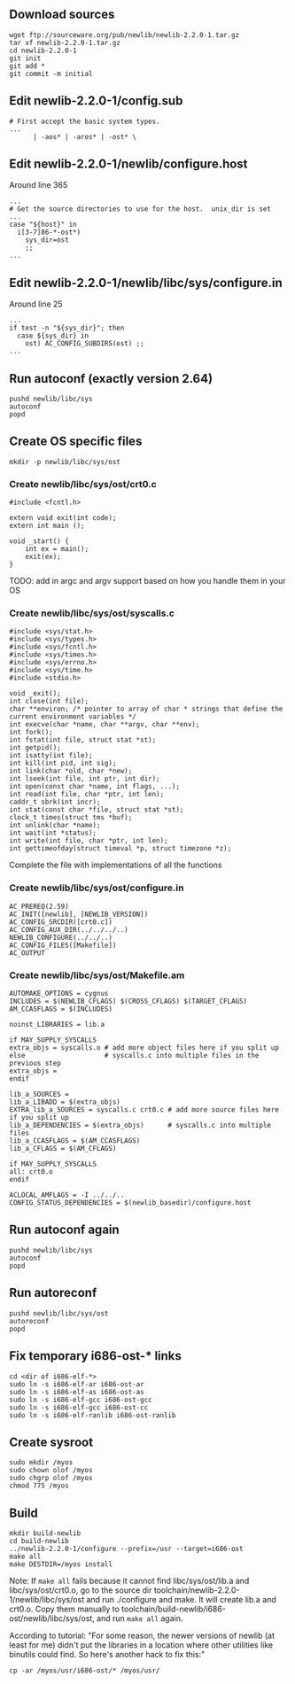 ## Download sources

	wget ftp://sourceware.org/pub/newlib/newlib-2.2.0-1.tar.gz
	tar xf newlib-2.2.0-1.tar.gz
	cd newlib-2.2.0-1
	git init
	git add *
	git commit -m initial

## Edit newlib-2.2.0-1/config.sub

	# First accept the basic system types.
	...
	      | -aos* | -aros* | -ost* \


## Edit newlib-2.2.0-1/newlib/configure.host

Around line 365

	...
	# Get the source directories to use for the host.  unix_dir is set
	...
	case "${host}" in
	  i[3-7]86-*-ost*)
	    sys_dir=ost
	    ;;
	...

## Edit newlib-2.2.0-1/newlib/libc/sys/configure.in

Around line 25

	...
	if test -n "${sys_dir}"; then
	  case ${sys_dir} in
		ost) AC_CONFIG_SUBDIRS(ost) ;;
	...

## Run autoconf (exactly version 2.64)

	pushd newlib/libc/sys
	autoconf
	popd

## Create OS specific files

	mkdir -p newlib/libc/sys/ost

### Create newlib/libc/sys/ost/crt0.c

	#include <fcntl.h>
	 
	extern void exit(int code);
	extern int main ();
	 
	void _start() {
	    int ex = main();
	    exit(ex);
	}

TODO: add in argc and argv support based on how you handle them in your OS

### Create newlib/libc/sys/ost/syscalls.c

	#include <sys/stat.h>
	#include <sys/types.h>
	#include <sys/fcntl.h>
	#include <sys/times.h>
	#include <sys/errno.h>
	#include <sys/time.h>
	#include <stdio.h>
	 
	void _exit();
	int close(int file);
	char **environ; /* pointer to array of char * strings that define the current environment variables */
	int execve(char *name, char **argv, char **env);
	int fork();
	int fstat(int file, struct stat *st);
	int getpid();
	int isatty(int file);
	int kill(int pid, int sig);
	int link(char *old, char *new);
	int lseek(int file, int ptr, int dir);
	int open(const char *name, int flags, ...);
	int read(int file, char *ptr, int len);
	caddr_t sbrk(int incr);
	int stat(const char *file, struct stat *st);
	clock_t times(struct tms *buf);
	int unlink(char *name);
	int wait(int *status);
	int write(int file, char *ptr, int len);
	int gettimeofday(struct timeval *p, struct timezone *z);

Complete the file with implementations of all the functions

### Create newlib/libc/sys/ost/configure.in

	AC_PREREQ(2.59)
	AC_INIT([newlib], [NEWLIB_VERSION])
	AC_CONFIG_SRCDIR([crt0.c])
	AC_CONFIG_AUX_DIR(../../../..)
	NEWLIB_CONFIGURE(../../..)
	AC_CONFIG_FILES([Makefile])
	AC_OUTPUT

### Create newlib/libc/sys/ost/Makefile.am

	AUTOMAKE_OPTIONS = cygnus
	INCLUDES = $(NEWLIB_CFLAGS) $(CROSS_CFLAGS) $(TARGET_CFLAGS)
	AM_CCASFLAGS = $(INCLUDES)
	 
	noinst_LIBRARIES = lib.a
	 
	if MAY_SUPPLY_SYSCALLS
	extra_objs = syscalls.o # add more object files here if you split up
	else                    # syscalls.c into multiple files in the previous step
	extra_objs =
	endif
	 
	lib_a_SOURCES =
	lib_a_LIBADD = $(extra_objs)
	EXTRA_lib_a_SOURCES = syscalls.c crt0.c # add more source files here if you split up
	lib_a_DEPENDENCIES = $(extra_objs)      # syscalls.c into multiple files
	lib_a_CCASFLAGS = $(AM_CCASFLAGS)
	lib_a_CFLAGS = $(AM_CFLAGS)
	 
	if MAY_SUPPLY_SYSCALLS
	all: crt0.o
	endif
	 
	ACLOCAL_AMFLAGS = -I ../../..
	CONFIG_STATUS_DEPENDENCIES = $(newlib_basedir)/configure.host

## Run autoconf again

	pushd newlib/libc/sys
	autoconf
	popd

## Run autoreconf
	
	pushd newlib/libc/sys/ost
	autoreconf
	popd

## Fix temporary i686-ost-* links

	cd <dir of i686-elf-*>
	sudo ln -s i686-elf-ar i686-ost-ar
	sudo ln -s i686-elf-as i686-ost-as
	sudo ln -s i686-elf-gcc i686-ost-gcc
	sudo ln -s i686-elf-gcc i686-ost-cc
	sudo ln -s i686-elf-ranlib i686-ost-ranlib

## Create sysroot

	sudo mkdir /myos
	sudo chown olof /myos
	sudo chgrp olof /myos
	chmod 775 /myos

## Build

	mkdir build-newlib
	cd build-newlib
	../newlib-2.2.0-1/configure --prefix=/usr --target=i686-ost
	make all
	make DESTDIR=/myos install

Note: If `make all` fails because it cannot find libc/sys/ost/lib.a and
libc/sys/ost/crt0.o, go to the source dir toolchain/newlib-2.2.0-1/newlib/libc/sys/ost
and run ./configure and make. It will create lib.a and crt0.o. Copy them manually to
toolchain/build-newlib/i686-ost/newlib/libc/sys/ost, and run `make all` again.

According to tutorial:
"For some reason, the newer versions of newlib (at least for me) didn't put the libraries in a location where other utilities like binutils could find. So here's another hack to fix this:"

	cp -ar /myos/usr/i686-ost/* /myos/usr/
